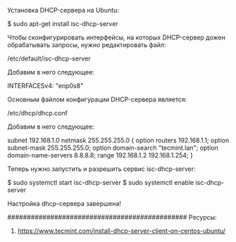 Установка DHCP-сервера на Ubuntu:

$ sudo apt-get install isc-dhcp-server

Чтобы сконфигурировать интерфейсы, на которых DHCP-сервер дожен обрабатывать запросы, нужно редактировать файл:

/etc/default/isc-dhcp-server

Добавим в него следующее:

INTERFACESv4: "enp0s8"

Основным файлом конфигурации DHCP-сервера является:

/etc/dhcp/dhcp.conf

Добавим в него следующее:

subnet 192.168.1.0 netmask 255.255.255.0 {
        option routers                  192.168.1.1;
        option subnet-mask              255.255.255.0;
        option domain-search            "tecmint.lan";
        option domain-name-servers      8.8.8.8;
        range   192.168.1.2   192.168.1.254;
}

Теперь нужно запустить и разрешить сервис isc-dhcp-server:

$ sudo systemctl start isc-dhcp-server
$ sudo systemctl enable isc-dhcp-server

Настройка dhcp-сервера завершена!

##############################################
Ресурсы:

1. https://www.tecmint.com/install-dhcp-server-client-on-centos-ubuntu/
